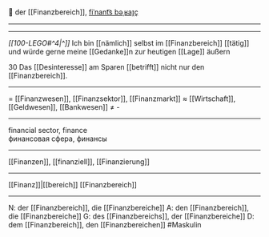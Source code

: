 🏦 der [[Finanzbereich]], [fiˈnant͡s bəˌʁaɪ̯ç](https://youglish.com/pronounce/Finanzbereich/german)

---
---

*[[100-LEGO#^4|^]]* Ich bin [[nämlich]] selbst im [[Finanzbereich]] [[tätig]] und würde gerne meine [[Gedanke]]n zur heutigen [[Lage]] äußern

30 Das [[Desinteresse]] am Sparen [[betrifft]] nicht nur den [[Finanzbereich]].

---
= [[Finanzwesen]], [[Finanzsektor]], [[Finanzmarkt]]
≈ [[Wirtschaft]], [[Geldwesen]], [[Bankwesen]]
≠  -

---
financial sector, finance  
финансовая сфера, финансы

---
[[Finanzen]], [[finanziell]], [[Finanzierung]]

---
[[Finanz]]|[[bereich]]
[[Finanzbereich]]


---
N: der [[Finanzbereich]], die [[Finanzbereiche]]
A: den [[Finanzbereich]], die [[Finanzbereiche]]
G: des [[Finanzbereichs]], der [[Finanzbereiche]]
D: dem [[Finanzbereich]], den [[Finanzbereichen]]
#Maskulin 
